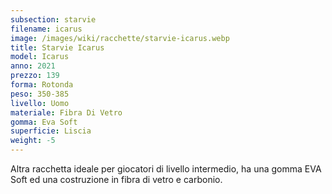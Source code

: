 ```yaml
---
subsection: starvie
filename: icarus
image: /images/wiki/racchette/starvie-icarus.webp
title: Starvie Icarus
model: Icarus
anno: 2021
prezzo: 139
forma: Rotonda
peso: 350-385
livello: Uomo
materiale: Fibra Di Vetro
gomma: Eva Soft
superficie: Liscia
weight: -5
---
```

Altra racchetta ideale per giocatori di livello intermedio, ha una gomma EVA Soft ed una costruzione in fibra di vetro e carbonio.